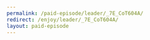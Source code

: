 ```yaml
---
permalink: /paid-episode/leader/_7E_CoT604A/
redirect: /enjoy/leader/_7E_CoT604A/
layout: paid-episode
---
```


